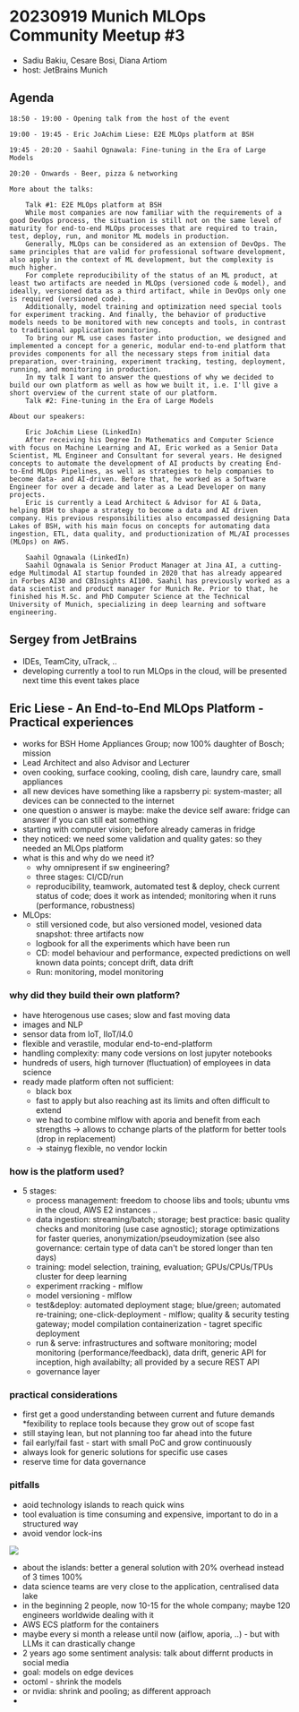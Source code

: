 # 20230919 Munich MLOps Community Meetup #3

* Sadiu Bakiu, Cesare Bosi, Diana Artiom
* host: JetBrains Munich

## Agenda
```
18:50 - 19:00 - Opening talk from the host of the event

19:00 - 19:45 - Eric JoAchim Liese: E2E MLOps platform at BSH

19:45 - 20:20 - Saahil Ognawala: Fine-tuning in the Era of Large Models

20:20 - Onwards - Beer, pizza & networking

More about the talks:

    Talk #1: E2E MLOps platform at BSH
    While most companies are now familiar with the requirements of a good DevOps process, the situation is still not on the same level of maturity for end-to-end MLOps processes that are required to train, test, deploy, run, and monitor ML models in production.
    Generally, MLOps can be considered as an extension of DevOps. The same principles that are valid for professional software development, also apply in the context of ML development, but the complexity is much higher.
    For complete reproducibility of the status of an ML product, at least two artifacts are needed in MLOps (versioned code & model), and ideally, versioned data as a third artifact, while in DevOps only one is required (versioned code).
    Additionally, model training and optimization need special tools for experiment tracking. And finally, the behavior of productive models needs to be monitored with new concepts and tools, in contrast to traditional application monitoring.
    To bring our ML use cases faster into production, we designed and implemented a concept for a generic, modular end-to-end platform that provides components for all the necessary steps from initial data preparation, over-training, experiment tracking, testing, deployment, running, and monitoring in production.
    In my talk I want to answer the questions of why we decided to build our own platform as well as how we built it, i.e. I'll give a short overview of the current state of our platform.
    Talk #2: Fine-tuning in the Era of Large Models

About our speakers:

    Eric JoAchim Liese (LinkedIn)
    After receiving his Degree In Mathematics and Computer Science with focus on Machine Learning and AI, Eric worked as a Senior Data Scientist, ML Engineer and Consultant for several years. He designed concepts to automate the development of AI products by creating End-to-End MLOps Pipelines, as well as strategies to help companies to become data- and AI-driven. Before that, he worked as a Software Engineer for over a decade and later as a Lead Developer on many projects.
    Eric is currently a Lead Architect & Advisor for AI & Data, helping BSH to shape a strategy to become a data and AI driven company. His previous responsibilities also encompassed designing Data Lakes of BSH, with his main focus on concepts for automating data ingestion, ETL, data quality, and productionization of ML/AI processes (MLOps) on AWS.
    
    Saahil Ognawala (LinkedIn)
    Saahil Ognawala is Senior Product Manager at Jina AI, a cutting-edge Multimodal AI startup founded in 2020 that has already appeared in Forbes AI30 and CBInsights AI100. Saahil has previously worked as a data scientist and product manager for Munich Re. Prior to that, he finished his M.Sc. and PhD Computer Science at the Technical University of Munich, specializing in deep learning and software engineering.
```

## Sergey from JetBrains
* IDEs, TeamCity, uTrack, ..
* developing currently a tool to run MLOps in the cloud, will be presented next time this event takes place

## Eric Liese - An End-to-End MLOps Platform - Practical experiences
* works for BSH Home Appliances Group; now 100% daughter of Bosch; mission
* Lead Architect and also Advisor and Lecturer
* oven cooking, surface cooking, cooling, dish care, laundry care, small appliances
* all new devices have something like a rapsberry pi: system-master; all devices can be connected to the internet
* one question o answer is maybe: make the device self aware: fridge can answer if you can still eat something
* starting with computer vision; before already cameras in fridge
* they noticed: we need some validation and quality gates: so they needed an MLOps platform
* what is this and why do we need it?
  * why omnipresent if sw engineering?
  * three stages: CI/CD/run
  * reproducibility, teamwork, automated test & deploy, check current status of code; does it work as intended; monitoring when it runs (performance, robustness)
* MLOps:
  * still versioned code, but also versioned model, vesioned data snapshot: three artifacts now
  * logbook for all the experiments which have been run
  * CD: model behaviour and performance, expected predictions on well known data points; concept drift, data drift
  * Run: monitoring, model monitoring
### why did they build their own platform?
* have hterogenous use cases; slow and fast moving data
* images and NLP
* sensor data from IoT, IIoT/I4.0
* flexible and verastile, modular end-to-end-platform
* handling complexity: many code versions on lost jupyter notebooks
* hundreds of users, high turnover (fluctuation) of employees in data science
* ready made platform often not sufficient:
  * black box
  * fast to apply but also reaching ast its limits and often difficult to extend
  * we had to combine mlflow with aporia and benefit from each strengths -> allows to cchange plarts of the platform for better tools (drop in replacement)
  * -> stainyg flexible, no vendor lockin
### how is the platform used?
* 5 stages:
  * process management: freedom to choose libs and tools; ubuntu vms in the cloud, AWS E2 instances ..
  * data ingestion: streaming/batch; storage; best practice: basic quality checks and monitoring (use case agnostic); storage optimizations for faster queries, anonymization/pseudoymization (see also governance: certain type of data can't be stored longer than ten days)
  *  training: model selection, training, evaluation; GPUs/CPUs/TPUs cluster for deep learning
  *  experiment rracking - mlflow
  *  model versioning - mlflow
  *  test&deploy: automated deployment stage; blue/green; automated re-training; one-click-deployment - mlflow; quality & security testing gateway; model compilation containerization - tagret specific deployment
  *  run & serve:  infrastructures and software monitoring; model monitoring (performance/feedback), data drift, generic API for inception, high availabilty; all provided by a secure REST API
  *  governance layer
### practical considerations
* first get a good understanding between current and future demands
*fexibility to replace tools because they grow out of scope fast
* still staying lean, but not planning too far ahead into the future
* fail early/fail fast - start with small PoC and grow continuously
* always look for generic solutions for specific use cases
* reserve time for data governance
### pitfalls
* aoid technology islands to reach quick wins
* tool evaluation is time consuming and expensive, important to do in a structured way
* avoid vendor lock-ins

![](img03?)
* about the islands: better a general solution with 20% overhead instead of 3 times 100%
* data science teams are very close to the application, centralised data lake
* in the beginning 2 people, now 10-15 for the whole company; maybe 120 engineers worldwide dealing with it
* AWS ECS platform for the containers
* maybe every si month a release until now (aiflow, aporia, ..) - but with LLMs it can drastically change
* 2 years ago some sentiment analysis: talk about differnt products in social media
* goal: models on edge devices
* octoml - shrink the models
* or nvidia: shrink and pooling; as different approach
* 

